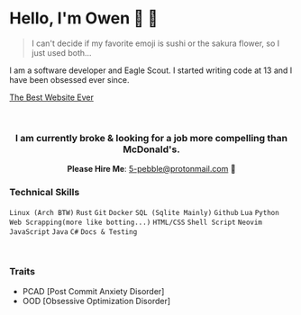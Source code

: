 # Hello, I'm Owen 🍣 🌸

> I can't decide if my favorite emoji is sushi or the sakura flower, so I just used both...

I am a software developer and Eagle Scout. I started writing code at 13 and I have been obsessed ever since.

[The Best Website Ever](https://motherfuckingwebsite.com/)

&nbsp;

<div align="center">

### **I am currently broke & looking for a job more compelling than McDonald's.**

**Please Hire Me**: [5-pebble@protonmail.com](mailto:5-pebble@protonmail.com) 🥺

</div>

### Technical Skills
```Linux (Arch BTW)``` ```Rust``` ```Git``` ```Docker``` ```SQL (Sqlite Mainly)``` ```Github``` ```Lua``` ```Python``` ```Web Scrapping(more like botting...)``` ```HTML/CSS``` ```Shell Script``` ```Neovim``` ```JavaScript``` ```Java``` ```C#``` ```Docs & Testing```

&nbsp;

### Traits
- PCAD [Post Commit Anxiety Disorder]
- OOD [Obsessive Optimization Disorder]
